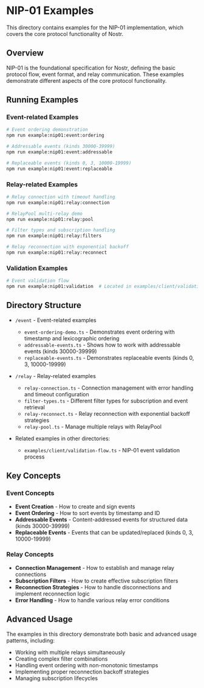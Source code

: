 # NIP-01 Examples

This directory contains examples for the NIP-01 implementation, which covers the core protocol functionality of Nostr.

## Overview

NIP-01 is the foundational specification for Nostr, defining the basic protocol flow, event format, and relay communication. These examples demonstrate different aspects of the core protocol functionality.

## Running Examples

### Event-related Examples

```bash
# Event ordering demonstration
npm run example:nip01:event:ordering

# Addressable events (kinds 30000-39999)
npm run example:nip01:event:addressable

# Replaceable events (kinds 0, 3, 10000-19999)
npm run example:nip01:event:replaceable
```

### Relay-related Examples

```bash
# Relay connection with timeout handling
npm run example:nip01:relay:connection

# RelayPool multi-relay demo
npm run example:nip01:relay:pool

# Filter types and subscription handling
npm run example:nip01:relay:filters

# Relay reconnection with exponential backoff
npm run example:nip01:relay:reconnect
```

### Validation Examples

```bash
# Event validation flow
npm run example:nip01:validation  # Located in examples/client/validation-flow.ts
```

## Directory Structure

- `/event` - Event-related examples

  - `event-ordering-demo.ts` - Demonstrates event ordering with timestamp and lexicographic ordering
  - `addressable-events.ts` - Shows how to work with addressable events (kinds 30000-39999)
  - `replaceable-events.ts` - Demonstrates replaceable events (kinds 0, 3, 10000-19999)

- `/relay` - Relay-related examples

  - `relay-connection.ts` - Connection management with error handling and timeout configuration
  - `filter-types.ts` - Different filter types for subscription and event retrieval
  - `relay-reconnect.ts` - Relay reconnection with exponential backoff strategies
  - `relay-pool.ts` - Manage multiple relays with RelayPool

- Related examples in other directories:
  - `examples/client/validation-flow.ts` - NIP-01 event validation process

## Key Concepts

### Event Concepts

- **Event Creation** - How to create and sign events
- **Event Ordering** - How to sort events by timestamp and ID
- **Addressable Events** - Content-addressed events for structured data (kinds 30000-39999)
- **Replaceable Events** - Events that can be updated/replaced (kinds 0, 3, 10000-19999)

### Relay Concepts

- **Connection Management** - How to establish and manage relay connections
- **Subscription Filters** - How to create effective subscription filters
- **Reconnection Strategies** - How to handle disconnections and implement reconnection logic
- **Error Handling** - How to handle various relay error conditions

## Advanced Usage

The examples in this directory demonstrate both basic and advanced usage patterns, including:

- Working with multiple relays simultaneously
- Creating complex filter combinations
- Handling event ordering with non-monotonic timestamps
- Implementing proper reconnection backoff strategies
- Managing subscription lifecycles
